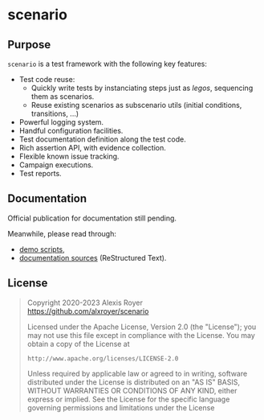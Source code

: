 # scenario

## Purpose

`scenario` is a test framework with the following key features:
- Test code reuse:
    - Quickly write tests by instanciating steps just as *legos*, sequencing them as scenarios.
    - Reuse existing scenarios as subscenario utils (initial conditions, transitions, ...)
- Powerful logging system.
- Handful configuration facilities.
- Test documentation definition along the test code.
- Rich assertion API, with evidence collection.
- Flexible known issue tracking.
- Campaign executions.
- Test reports.


## Documentation

Official publication for documentation still pending.

Meanwhile, please read through:
- [demo scripts](./demo/),
- [documentation sources](./doc/src/) (ReStructured Text).


## License

> Copyright 2020-2023 Alexis Royer <https://github.com/alxroyer/scenario>
>
> Licensed under the Apache License, Version 2.0 (the "License");
> you may not use this file except in compliance with the License.
> You may obtain a copy of the License at
>
>     http://www.apache.org/licenses/LICENSE-2.0
>
> Unless required by applicable law or agreed to in writing, software
> distributed under the License is distributed on an "AS IS" BASIS,
> WITHOUT WARRANTIES OR CONDITIONS OF ANY KIND, either express or implied.
> See the License for the specific language governing permissions and
> limitations under the License
